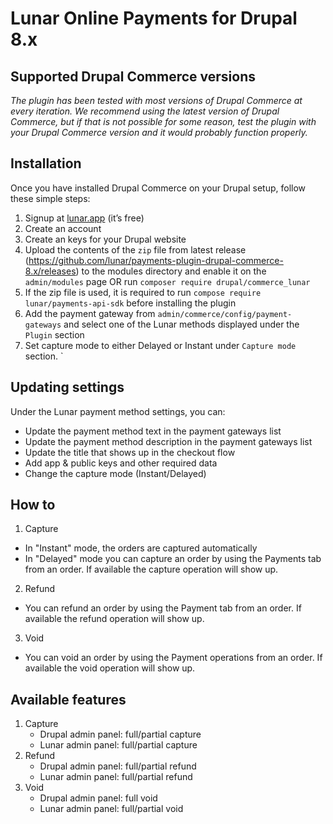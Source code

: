 # Lunar Online Payments for Drupal 8.x

## Supported Drupal Commerce versions
*The plugin has been tested with most versions of Drupal Commerce at every iteration. We recommend using the latest version of Drupal Commerce, but if that is not possible for some reason, test the plugin with your Drupal Commerce version and it would probably function properly.*


## Installation

Once you have installed Drupal Commerce on your Drupal setup, follow these simple steps:
   1. Signup at [lunar.app](https://lunar.app) (it’s free)
   1. Create an account
   1. Create an keys for your Drupal website
   1. Upload the contents of the `zip` file from latest release (https://github.com/lunar/payments-plugin-drupal-commerce-8.x/releases) to the modules directory and enable it on the `admin/modules` page OR run `composer require drupal/commerce_lunar`
   1. If the zip file is used, it is required to run `compose require lunar/payments-api-sdk` before installing the plugin
   1. Add the payment gateway from `admin/commerce/config/payment-gateways` and select one of the Lunar methods displayed under the `Plugin` section
   1. Set capture mode to either Delayed or Instant under `Capture mode` section.
`


## Updating settings

Under the Lunar payment method settings, you can:
 * Update the payment method text in the payment gateways list
 * Update the payment method description in the payment gateways list
 * Update the title that shows up in the checkout flow
 * Add app & public keys and other required data
 * Change the capture mode (Instant/Delayed)


 ## How to

 1. Capture
   * In "Instant" mode, the orders are captured automatically
   * In "Delayed" mode you can capture an order by using the Payments tab from an order. If available the capture operation will show up.
 2. Refund
   * You can refund an order by using the Payment tab from an order. If available the refund operation will show up.
 3. Void
   * You can void an order by using the Payment operations from an order. If available the void operation will show up.

   ## Available features

1. Capture
   * Drupal admin panel: full/partial capture
   * Lunar admin panel: full/partial capture
2. Refund
   * Drupal admin panel: full/partial refund
   * Lunar admin panel: full/partial refund
3. Void
   * Drupal admin panel: full void
   * Lunar admin panel: full/partial void